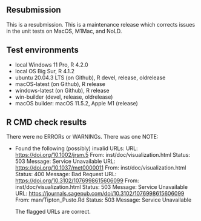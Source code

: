 ## Resubmission

This is a resubmission. This is a maintenance release which corrects issues in the unit tests on MacOS, M1Mac, and NoLD.

## Test environments

* local Windows 11 Pro, R 4.2.0
* local OS Big Sur, R 4.1.2
* ubuntu 20.04.3 LTS (on Github), R devel, release, oldrelease
* macOS-latest (on Github), R release
* windows-latest (on Github), R release
* win-builder (devel, release, oldrelease)
* macOS builder:  macOS 11.5.2, Apple M1 (release)

## R CMD check results

There were no ERRORs or WARNINGs. There was one NOTE:

* Found the following (possibly) invalid URLs:
  URL: https://doi.org/10.1002/jrsm.5
    From: inst/doc/visualization.html
    Status: 503
    Message: Service Unavailable
  URL: https://doi.org/10.1037/met0000011
    From: inst/doc/visualization.html
    Status: 400
    Message: Bad Request
  URL: https://doi.org/10.3102/1076998615606099
    From: inst/doc/visualization.html
    Status: 503
    Message: Service Unavailable
  URL: https://journals.sagepub.com/doi/10.3102/1076998615606099
    From: man/Tipton_Pusto.Rd
    Status: 503
    Message: Service Unavailable

  The flagged URLs are correct.
